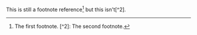 This is still a footnote reference[^1\]] but this isn't[^2\].

[^1\]]: The first footnote.
[^2\]: The second footnote.